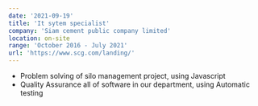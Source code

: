 ```yaml
---
date: '2021-09-19'
title: 'It sytem specialist'
company: 'Siam cement public company limited'
location: on-site
range: 'October 2016 - July 2021'
url: 'https://www.scg.com/landing/'
---
```


- Problem solving of silo management project, using Javascript
- Quality Assurance all of software in our department, using Automatic testing
<!-- - View [HTML-CSS CERTIFICATE](https://drive.google.com/file/d/1W7c94PXLUn6LM4JOJuC-hKAgOknh6-U_/view?usp=sharing)
- View [BOOTSTRAP CERTIFICATE](https://drive.google.com/file/d/1e4Tx7ghRP06EyBlulRoT9Qi5m3EAaWtj/view?usp=sharing) -->
